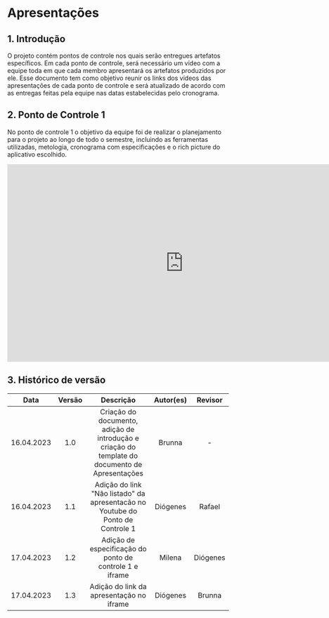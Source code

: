 # Apresentações

## 1. Introdução
O projeto contém pontos de controle nos quais serão entregues artefatos específicos. Em cada ponto de controle, será necessário um vídeo com a equipe toda em que cada membro apresentará os artefatos produzidos por ele. Esse documento tem como objetivo reunir os links dos vídeos das apresentações de cada ponto de controle e será atualizado de acordo com as entregas feitas pela equipe nas datas estabelecidas pelo cronograma.

## 2. Ponto de Controle 1
No ponto de controle 1 o objetivo da equipe foi de realizar o planejamento para o projeto ao longo de todo o semestre, incluindo as ferramentas utilizadas, metologia, cronograma com especificações e o rich picture do aplicativo escolhido. 

<iframe width="800" height="450" src="http://www.youtube.com/embed/uhETEgPmmmE" title="YouTube video player" frameborder="0" allow="accelerometer; autoplay; clipboard-write; encrypted-media; gyroscope; picture-in-picture" allowfullscreen></iframe>

## 3. Histórico de versão
|    Data    | Versão | Descrição                                                                      | Autor(es)  | Revisor  |
| :--------: | :----: | :----------------------------------------------------------------------------: | :--------: | :------: |
| 16.04.2023 | 1.0    | Criação do documento, adição de introdução e criação do template do documento de Apresentações |   Brunna   |    -     |
| 16.04.2023 | 1.1    | Adição do link "Não listado" da apresentacão no Youtube do Ponto de Controle 1 |   Diógenes   |    Rafael    |
| 17.04.2023 | 1.2    | Adição de especificação do ponto de controle 1 e iframe| Milena | Diógenes | 
| 17.04.2023 | 1.3    | Adição do link da apresentação no iframe | Diógenes | Brunna | 


